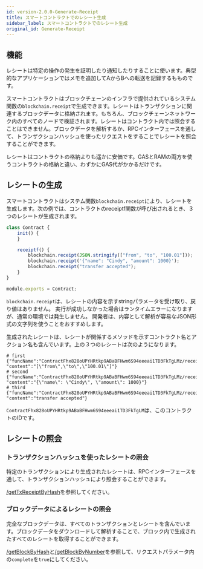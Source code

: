 ```yaml
---
id: version-2.0.0-Generate-Receipt
title: スマートコントラクトでのレシート生成
sidebar_label: スマートコントラクトでのレシート生成
original_id: Generate-Receipt
---
```

## 機能
レシートは特定の操作の発生を証明したり通知したりすることに使います。典型的なアプリケーションではメモを追加してAからBへの転送を記録するもものです。

スマートコントラクトはブロックチェーンのインフラで提供されているシステム関数の`blockchain.receipt`で生成できます。レシートはトランザクションに関連するブロックデータに格納されます。もちろん、ブロックチェーンネットワーク内のすべてのノードで検証されます。レシートはコントラクト内では照会することはできません。ブロックデータを解析するか、RPCインターフェースを通して、トランザクションハッシュを使ったリクエストをすることでレシートを照会することができます。

レシートはコントラクトの格納よりも遥かに安価です。GASとRAMの両方を使うコントラクトの格納と違い、わずかにGAS代がかかるだけです。

## レシートの生成
スマートコントラクトはシステム関数`blockchain.receipt`により、レシートを生成します。次の例では、コントラクトのreceiptf関数が呼び出されるとき、３つのレシートが生成されます。

```js
class Contract {
    init() {
    }

    receiptf() {
        blockchain.receipt(JSON.stringify(["from", "to", "100.01"]));
        blockchain.receipt('{"name": "Cindy", "amount": 1000}');
        blockchain.receipt("transfer accepted");
    }
}

module.exports = Contract;
```

`blockchain.receipt`は、レシートの内容を示すstringパラメータを受け取り、戻り値はありません。
実行が成功しなかった場合はランタイムエラーになりますが、通常の環境では発生しません。
開発者は、内容として解析が容易なJSON形式の文字列を使うことをおすすめします。

生成されたレシートは、レシートが関係するメソッドを示すコントラクト名とアクション名も含んでいます。上の３つのレシートは次のようになります。

```console
# first
{"funcName":"ContractFhx828oUPYHRtkp9ABaBFHwm6S94eeeai1TD3FkTgLMz/receiptf", "content":"[\"from\",\"to\",\"100.01\"]"}
# second
{"funcName":"ContractFhx828oUPYHRtkp9ABaBFHwm6S94eeeai1TD3FkTgLMz/receiptf", "content":"{\"name\": \"Cindy\", \"amount\": 1000}"}
# third
{"funcName":"ContractFhx828oUPYHRtkp9ABaBFHwm6S94eeeai1TD3FkTgLMz/receiptf", "content":"transfer accepted"}
```
`ContractFhx828oUPYHRtkp9ABaBFHwm6S94eeeai1TD3FkTgLM`は、このコントラクトのIDです。


## レシートの照会
### トランザクションハッシュを使ったレシートの照会
特定のトランザクションにより生成されたレシートは、RPCインターフェースを通して、トランザクションハッシュにより照会することができます。

[/getTxReceiptByHash](../6-reference/API#gettxreceiptbyhash-hash)を参照してください。



### ブロックデータによるレシートの照会
完全なブロックデータは、すべてのトランザクションとレシートを含んでいます。ブロックデータをダウンロードして解析することで、ブロック内で生成されたすべてのレシートを取得することができます。

[ /getBlockByHash](../6-reference/API#getblockbyhash-hash-complete)と[/getBlockByNumber](../6-reference/API#getblockbynumber-number-complete)を参照して、リクエストパラメータ内の`complete`を`true`にしてください。
